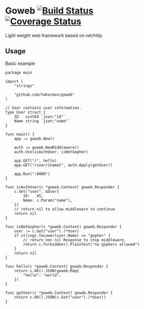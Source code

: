 # Goweb [![Build Status](https://travis-ci.com/twharmon/goweb.svg?branch=master)](https://travis-ci.com/twharmon/goweb) [![Coverage Status](https://coveralls.io/repos/github/twharmon/goweb/badge.svg?branch=master)](https://coveralls.io/github/twharmon/goweb?branch=master)
Light weight web framework based on net/http.

## Usage
Basic example
```
package main

import (
	"strings"

	"github.com/twharmon/goweb"
)

// User contains user information.
type User struct {
	ID   uint64 `json:"id"`
	Name string `json:"name"`
}

func main() {
	app := goweb.New()

	auth := goweb.NewMiddleware()
	auth.Use(isAuthUser, isNotGopher)

	app.GET("/", hello)
	app.GET("/user/{name}", auth.Apply(getUser))

	app.Run(":8080")
}

func isAuthUser(c *goweb.Context) goweb.Responder {
	c.Set("user", &User{
		ID:   45,
		Name: c.Param("name"),
	})
	// return nil to allow middleware to continue.
	return nil
}

func isNotGopher(c *goweb.Context) goweb.Responder {
	user := c.Get("user").(*User)
	if strings.ToLower(user.Name) == "gopher" {
		// return non nil Response to stop middleware.
		return c.Forbidden().PlainText("no gophers allowed")
	}
	return nil
}

func hello(c *goweb.Context) goweb.Responder {
	return c.OK().JSON(goweb.Map{
		"hello": "world",
	})
}

func getUser(c *goweb.Context) goweb.Responder {
	return c.OK().JSON(c.Get("user").(*User))
}
```


